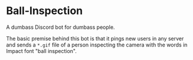 # Ball-Inspection
A dumbass Discord bot for dumbass people.

The basic premise behind this bot is that it pings new users in any server and sends a `*.gif` file of a person inspecting the camera with the words in Impact font "ball inspection".